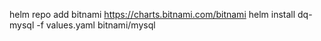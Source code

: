 helm repo add bitnami https://charts.bitnami.com/bitnami
helm install dq-mysql -f values.yaml bitnami/mysql